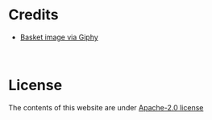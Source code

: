 # Credits

- [Basket image via Giphy](https://giphy.com/gifs/drexeldragons-basketball-drexel-women-7T2OUItNevQ8PzJ2fz)


<br />

# License

The contents of this website are under [Apache-2.0 license](https://raw.githubusercontent.com/ECMWFCode4Earth/tales-of-drought/master/LICENSE)